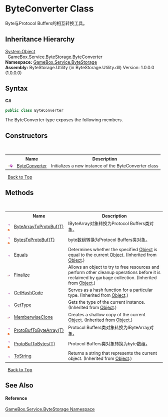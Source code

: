 # ByteConverter Class
 

Byte与Protocol Buffers的相互转换工具。


## Inheritance Hierarchy
<a href="http://msdn2.microsoft.com/zh-cn/library/e5kfa45b" target="_blank">System.Object</a><br />&nbsp;&nbsp;GameBox.Service.ByteStorage.ByteConverter<br />
**Namespace:**&nbsp;<a href="cbcf8424-cd18-fbda-feb6-4e99463c65b9">GameBox.Service.ByteStorage</a><br />**Assembly:**&nbsp;ByteStorage.Utility (in ByteStorage.Utility.dll) Version: 1.0.0.0 (1.0.0.0)

## Syntax

**C#**<br />
``` C#
public class ByteConverter
```

The ByteConverter type exposes the following members.


## Constructors
&nbsp;<table><tr><th></th><th>Name</th><th>Description</th></tr><tr><td>![Public method](media/pubmethod.gif "Public method")</td><td><a href="396b50f0-d0cd-ce17-c719-fd807383d0d0">ByteConverter</a></td><td>
Initializes a new instance of the ByteConverter class</td></tr></table>&nbsp;
<a href="#byteconverter-class">Back to Top</a>

## Methods
&nbsp;<table><tr><th></th><th>Name</th><th>Description</th></tr><tr><td>![Public method](media/pubmethod.gif "Public method")![Static member](media/static.gif "Static member")</td><td><a href="1dc1c4f0-0080-36ac-f63a-5744b9f9a15a">ByteArrayToProtoBuf(T)</a></td><td>
IByteArray对象转换为Protocol Buffers类对象。</td></tr><tr><td>![Public method](media/pubmethod.gif "Public method")![Static member](media/static.gif "Static member")</td><td><a href="853c6614-cc15-ec28-861e-fb8958bc5a5d">BytesToProtoBuf(T)</a></td><td>
byte数组转换为Protocol Buffers类对象。</td></tr><tr><td>![Public method](media/pubmethod.gif "Public method")</td><td><a href="http://msdn2.microsoft.com/zh-cn/library/bsc2ak47" target="_blank">Equals</a></td><td>
Determines whether the specified <a href="http://msdn2.microsoft.com/zh-cn/library/e5kfa45b" target="_blank">Object</a> is equal to the current <a href="http://msdn2.microsoft.com/zh-cn/library/e5kfa45b" target="_blank">Object</a>.
 (Inherited from <a href="http://msdn2.microsoft.com/zh-cn/library/e5kfa45b" target="_blank">Object</a>.)</td></tr><tr><td>![Protected method](media/protmethod.gif "Protected method")</td><td><a href="http://msdn2.microsoft.com/zh-cn/library/4k87zsw7" target="_blank">Finalize</a></td><td>
Allows an object to try to free resources and perform other cleanup operations before it is reclaimed by garbage collection.
 (Inherited from <a href="http://msdn2.microsoft.com/zh-cn/library/e5kfa45b" target="_blank">Object</a>.)</td></tr><tr><td>![Public method](media/pubmethod.gif "Public method")</td><td><a href="http://msdn2.microsoft.com/zh-cn/library/zdee4b3y" target="_blank">GetHashCode</a></td><td>
Serves as a hash function for a particular type.
 (Inherited from <a href="http://msdn2.microsoft.com/zh-cn/library/e5kfa45b" target="_blank">Object</a>.)</td></tr><tr><td>![Public method](media/pubmethod.gif "Public method")</td><td><a href="http://msdn2.microsoft.com/zh-cn/library/dfwy45w9" target="_blank">GetType</a></td><td>
Gets the type of the current instance.
 (Inherited from <a href="http://msdn2.microsoft.com/zh-cn/library/e5kfa45b" target="_blank">Object</a>.)</td></tr><tr><td>![Protected method](media/protmethod.gif "Protected method")</td><td><a href="http://msdn2.microsoft.com/zh-cn/library/57ctke0a" target="_blank">MemberwiseClone</a></td><td>
Creates a shallow copy of the current <a href="http://msdn2.microsoft.com/zh-cn/library/e5kfa45b" target="_blank">Object</a>.
 (Inherited from <a href="http://msdn2.microsoft.com/zh-cn/library/e5kfa45b" target="_blank">Object</a>.)</td></tr><tr><td>![Public method](media/pubmethod.gif "Public method")![Static member](media/static.gif "Static member")</td><td><a href="8fcf72fa-506e-f729-5ce1-526cba056e82">ProtoBufToByteArray(T)</a></td><td>
Protocol Buffers类对象转换为IByteArray对象。</td></tr><tr><td>![Public method](media/pubmethod.gif "Public method")![Static member](media/static.gif "Static member")</td><td><a href="6b2c932c-fb07-4324-549b-dbf41a309a7d">ProtoBufToBytes(T)</a></td><td>
Protocol Buffers类对象转换为byte数组。</td></tr><tr><td>![Public method](media/pubmethod.gif "Public method")</td><td><a href="http://msdn2.microsoft.com/zh-cn/library/7bxwbwt2" target="_blank">ToString</a></td><td>
Returns a string that represents the current object.
 (Inherited from <a href="http://msdn2.microsoft.com/zh-cn/library/e5kfa45b" target="_blank">Object</a>.)</td></tr></table>&nbsp;
<a href="#byteconverter-class">Back to Top</a>

## See Also


#### Reference
<a href="cbcf8424-cd18-fbda-feb6-4e99463c65b9">GameBox.Service.ByteStorage Namespace</a><br />